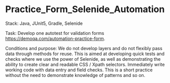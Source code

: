 # Practice_Form_Selenide_Automation
Stack: Java, JUnit5, Gradle, Selenide

Task: Develop one autotest for validation forms https://demoqa.com/automation-practice-form.

Conditions and purpose: We do not develop layers and do not flexibly pass data through methods for reuse. 
This is aimed at developing quick tests and checks where we use the power of Selenide, as well as demonstrating the ability to create clear 
and readable CSS / Xpath selectors. Immediately write working code with data entry and field checks. 
This is a short practice without the need to demonstrate knowledge of patterns and so on.
